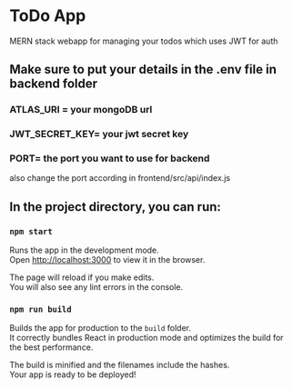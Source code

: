 # ToDo App

MERN stack webapp for managing your todos which uses JWT for auth 

## Make sure to put your details in the .env file in backend folder

### ATLAS_URI = your mongoDB url
### JWT_SECRET_KEY= your jwt secret key
### PORT= the port you want to use for backend

also change the port according in frontend/src/api/index.js

## In the project directory, you can run:

### `npm start`

Runs the app in the development mode.<br />
Open [http://localhost:3000](http://localhost:3000) to view it in the browser.

The page will reload if you make edits.<br />
You will also see any lint errors in the console.

### `npm run build`

Builds the app for production to the `build` folder.<br />
It correctly bundles React in production mode and optimizes the build for the best performance.

The build is minified and the filenames include the hashes.<br />
Your app is ready to be deployed!

